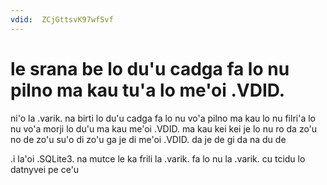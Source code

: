 ```yaml
---
vdid:  ZCjGttsvK97wfSvf
---
```

# le srana be lo du'u cadga fa lo nu pilno ma kau tu'a lo me'oi .VDID.
ni'o la .varik. na birti lo du'u cadga fa lo nu vo'a pilno ma kau lo nu filri'a lo nu vo'a morji lo du'u ma kau me'oi .VDID. ma kau kei kei je lo nu ro da zo'u no de zo'u su'o di zo'u ga je di me'oi .VDID. da je de gi da na du de

.i la'oi .SQLite3. na mutce le ka frili la .varik. fa lo nu la .varik. cu tcidu lo datnyvei pe ce'u
